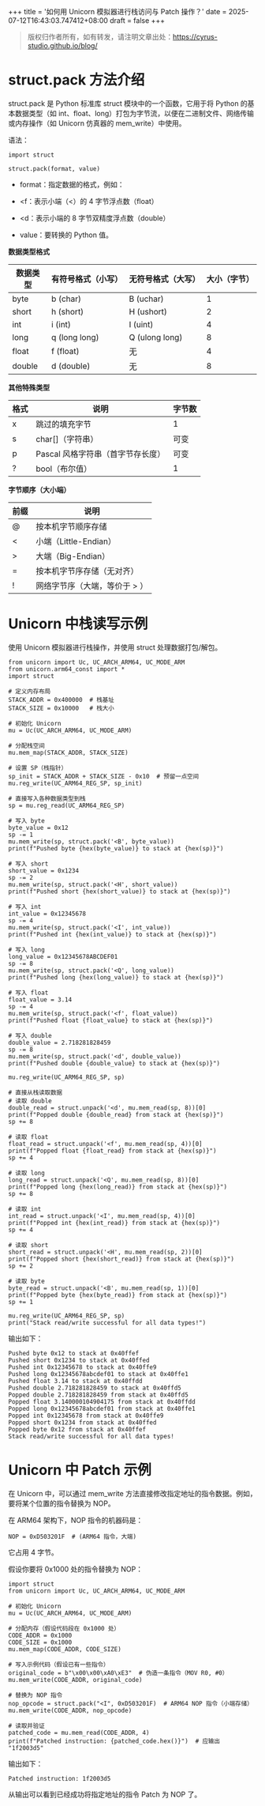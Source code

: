 +++
title = '如何用 Unicorn 模拟器进行栈访问与 Patch 操作？'
date = 2025-07-12T16:43:03.747412+08:00
draft = false
+++

> 版权归作者所有，如有转发，请注明文章出处：<https://cyrus-studio.github.io/blog/>

# struct.pack 方法介绍



struct.pack 是 Python 标准库 struct 模块中的一个函数，它用于将 Python 的基本数据类型（如 int、float、long）打包为字节流，以便在二进制文件、网络传输或内存操作（如 Unicorn 仿真器的 mem_write）中使用。



语法：

```
import struct

struct.pack(format, value)
```
- format：指定数据的格式，例如：

- <f：表示小端（<）的 4 字节浮点数（float）

- <d：表示小端的 8 字节双精度浮点数（double）

- value：要转换的 Python 值。



**数据类型格式** 

| 数据类型 | 有符号格式（小写） | 无符号格式（大写） | 大小（字节） |
|--- | --- | --- | ---|
| byte | b (char) | B (uchar) | 1 |
| short | h (short) | H (ushort) | 2 |
| int | i (int) | I (uint) | 4 |
| long | q (long long) | Q (ulong long) | 8 |
| float | f (float) | 无 | 4 |
| double | d (double) | 无 | 8 |


**其他特殊类型** 

| 格式 | 说明 | 字节数 |
|--- | --- | ---|
| x | 跳过的填充字节 | 1 |
| s | char[]（字符串） | 可变 |
| p | Pascal 风格字符串（首字节存长度） | 可变 |
| ? | bool（布尔值） | 1 |


**字节顺序（大小端）** 

| 前缀 | 说明 |
|--- | ---|
| @ | 按本机字节顺序存储 |
| \< | 小端（Little-Endian） |
| > | 大端（Big-Endian） |
| = | 按本机字节序存储（无对齐） |
| ! | 网络字节序（大端，等价于 > ） |


# Unicorn 中栈读写示例



使用 Unicorn 模拟器进行栈操作，并使用 struct 处理数据打包/解包。

```
from unicorn import Uc, UC_ARCH_ARM64, UC_MODE_ARM
from unicorn.arm64_const import *
import struct

# 定义内存布局
STACK_ADDR = 0x400000  # 栈基址
STACK_SIZE = 0x10000   # 栈大小

# 初始化 Unicorn
mu = Uc(UC_ARCH_ARM64, UC_MODE_ARM)

# 分配栈空间
mu.mem_map(STACK_ADDR, STACK_SIZE)

# 设置 SP（栈指针）
sp_init = STACK_ADDR + STACK_SIZE - 0x10  # 预留一点空间
mu.reg_write(UC_ARM64_REG_SP, sp_init)

# 直接写入各种数据类型到栈
sp = mu.reg_read(UC_ARM64_REG_SP)

# 写入 byte
byte_value = 0x12
sp -= 1
mu.mem_write(sp, struct.pack('<B', byte_value))
print(f"Pushed byte {hex(byte_value)} to stack at {hex(sp)}")

# 写入 short
short_value = 0x1234
sp -= 2
mu.mem_write(sp, struct.pack('<H', short_value))
print(f"Pushed short {hex(short_value)} to stack at {hex(sp)}")

# 写入 int
int_value = 0x12345678
sp -= 4
mu.mem_write(sp, struct.pack('<I', int_value))
print(f"Pushed int {hex(int_value)} to stack at {hex(sp)}")

# 写入 long
long_value = 0x12345678ABCDEF01
sp -= 8
mu.mem_write(sp, struct.pack('<Q', long_value))
print(f"Pushed long {hex(long_value)} to stack at {hex(sp)}")

# 写入 float
float_value = 3.14
sp -= 4
mu.mem_write(sp, struct.pack('<f', float_value))
print(f"Pushed float {float_value} to stack at {hex(sp)}")

# 写入 double
double_value = 2.718281828459
sp -= 8
mu.mem_write(sp, struct.pack('<d', double_value))
print(f"Pushed double {double_value} to stack at {hex(sp)}")

mu.reg_write(UC_ARM64_REG_SP, sp)

# 直接从栈读取数据
# 读取 double
double_read = struct.unpack('<d', mu.mem_read(sp, 8))[0]
print(f"Popped double {double_read} from stack at {hex(sp)}")
sp += 8

# 读取 float
float_read = struct.unpack('<f', mu.mem_read(sp, 4))[0]
print(f"Popped float {float_read} from stack at {hex(sp)}")
sp += 4

# 读取 long
long_read = struct.unpack('<Q', mu.mem_read(sp, 8))[0]
print(f"Popped long {hex(long_read)} from stack at {hex(sp)}")
sp += 8

# 读取 int
int_read = struct.unpack('<I', mu.mem_read(sp, 4))[0]
print(f"Popped int {hex(int_read)} from stack at {hex(sp)}")
sp += 4

# 读取 short
short_read = struct.unpack('<H', mu.mem_read(sp, 2))[0]
print(f"Popped short {hex(short_read)} from stack at {hex(sp)}")
sp += 2

# 读取 byte
byte_read = struct.unpack('<B', mu.mem_read(sp, 1))[0]
print(f"Popped byte {hex(byte_read)} from stack at {hex(sp)}")
sp += 1

mu.reg_write(UC_ARM64_REG_SP, sp)
print("Stack read/write successful for all data types!")
```


输出如下：

```
Pushed byte 0x12 to stack at 0x40ffef
Pushed short 0x1234 to stack at 0x40ffed
Pushed int 0x12345678 to stack at 0x40ffe9
Pushed long 0x12345678abcdef01 to stack at 0x40ffe1
Pushed float 3.14 to stack at 0x40ffdd
Pushed double 2.718281828459 to stack at 0x40ffd5
Popped double 2.718281828459 from stack at 0x40ffd5
Popped float 3.140000104904175 from stack at 0x40ffdd
Popped long 0x12345678abcdef01 from stack at 0x40ffe1
Popped int 0x12345678 from stack at 0x40ffe9
Popped short 0x1234 from stack at 0x40ffed
Popped byte 0x12 from stack at 0x40ffef
Stack read/write successful for all data types!
```


# Unicorn 中 Patch 示例



在 Unicorn 中，可以通过 mem_write 方法直接修改指定地址的指令数据。例如，要将某个位置的指令替换为 NOP。



在 ARM64 架构下，NOP 指令的机器码是：

```
NOP = 0xD503201F  # (ARM64 指令，大端)
```
它占用 4 字节。



假设你要将 0x1000 处的指令替换为 NOP：

```
import struct
from unicorn import Uc, UC_ARCH_ARM64, UC_MODE_ARM

# 初始化 Unicorn
mu = Uc(UC_ARCH_ARM64, UC_MODE_ARM)

# 分配内存（假设代码段在 0x1000 处）
CODE_ADDR = 0x1000
CODE_SIZE = 0x1000
mu.mem_map(CODE_ADDR, CODE_SIZE)

# 写入示例代码（假设已有一些指令）
original_code = b"\x00\x00\xA0\xE3"  # 伪造一条指令（MOV R0, #0）
mu.mem_write(CODE_ADDR, original_code)

# 替换为 NOP 指令
nop_opcode = struct.pack("<I", 0xD503201F)  # ARM64 NOP 指令（小端存储）
mu.mem_write(CODE_ADDR, nop_opcode)

# 读取并验证
patched_code = mu.mem_read(CODE_ADDR, 4)
print(f"Patched instruction: {patched_code.hex()}")  # 应输出 "1f2003d5"
```


输出如下：

```
Patched instruction: 1f2003d5
```
从输出可以看到已经成功将指定地址的指令 Patch 为 NOP 了。











